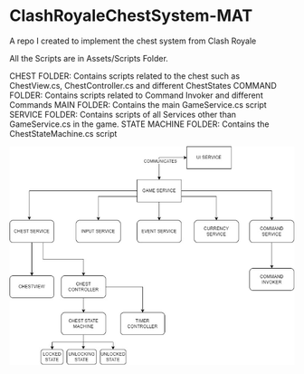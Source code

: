 # ClashRoyaleChestSystem-MAT
A repo I created to implement the chest system from Clash Royale

All the Scripts are in Assets/Scripts Folder.

CHEST FOLDER: Contains scripts related to the chest such as ChestView.cs, ChestController.cs and different ChestStates
COMMAND FOLDER: Contains scripts related to Command Invoker and different Commands
MAIN FOLDER: Contains the main GameService.cs script
SERVICE FOLDER: Contains scripts of all Services other than GameService.cs in the game.
STATE MACHINE FOLDER: Contains the ChestStateMachine.cs script

![alt text](https://github.com/gaurdian2701/ClashRoyaleChestSystem-MAT/blob/Feature5-ChestRewards/ChestSystemArchitecture.jpg)